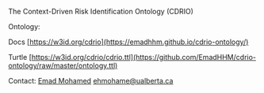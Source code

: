 The Context-Driven Risk Identification Ontology (CDRIO)

Ontology:

 Docs [https://w3id.org/cdrio](https://emadhhm.github.io/cdrio-ontology/)

 Turtle [https://w3id.org/cdrio/cdrio.ttl](https://github.com/EmadHHM/cdrio-ontology/raw/master/ontology.ttl)

Contact:
 [Emad Mohamed](https://github.com/EmadHHM) ehmohame@ualberta.ca
